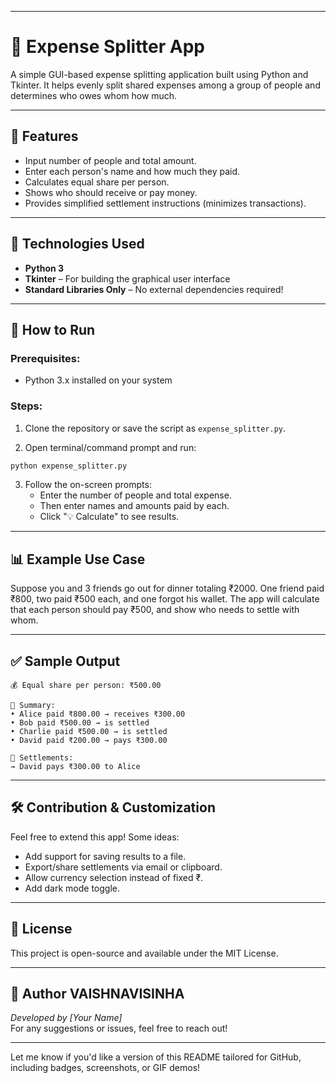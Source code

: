 
---

# 💸 Expense Splitter App

A simple GUI-based expense splitting application built using Python and Tkinter. It helps evenly split shared expenses among a group of people and determines who owes whom how much.

---

## 📌 Features

- Input number of people and total amount.
- Enter each person's name and how much they paid.
- Calculates equal share per person.
- Shows who should receive or pay money.
- Provides simplified settlement instructions (minimizes transactions).

---

## 🧰 Technologies Used

- **Python 3**
- **Tkinter** – For building the graphical user interface
- **Standard Libraries Only** – No external dependencies required!

---

## 🚀 How to Run

### Prerequisites:
- Python 3.x installed on your system

### Steps:

1. Clone the repository or save the script as `expense_splitter.py`.

2. Open terminal/command prompt and run:

```bash
python expense_splitter.py
```

3. Follow the on-screen prompts:
   - Enter the number of people and total expense.
   - Then enter names and amounts paid by each.
   - Click "💡 Calculate" to see results.

---

## 📊 Example Use Case

Suppose you and 3 friends go out for dinner totaling ₹2000. One friend paid ₹800, two paid ₹500 each, and one forgot his wallet. The app will calculate that each person should pay ₹500, and show who needs to settle with whom.

---

## ✅ Sample Output

```
💰 Equal share per person: ₹500.00

📄 Summary:
• Alice paid ₹800.00 → receives ₹300.00
• Bob paid ₹500.00 → is settled
• Charlie paid ₹500.00 → is settled
• David paid ₹200.00 → pays ₹300.00

🤝 Settlements:
→ David pays ₹300.00 to Alice
```

---

## 🛠️ Contribution & Customization

Feel free to extend this app! Some ideas:

- Add support for saving results to a file.
- Export/share settlements via email or clipboard.
- Allow currency selection instead of fixed ₹.
- Add dark mode toggle.

---

## 📄 License

This project is open-source and available under the MIT License.

---

## 👤 Author VAISHNAVISINHA

*Developed by [Your Name]*  
For any suggestions or issues, feel free to reach out!

---

Let me know if you'd like a version of this README tailored for GitHub, including badges, screenshots, or GIF demos!
